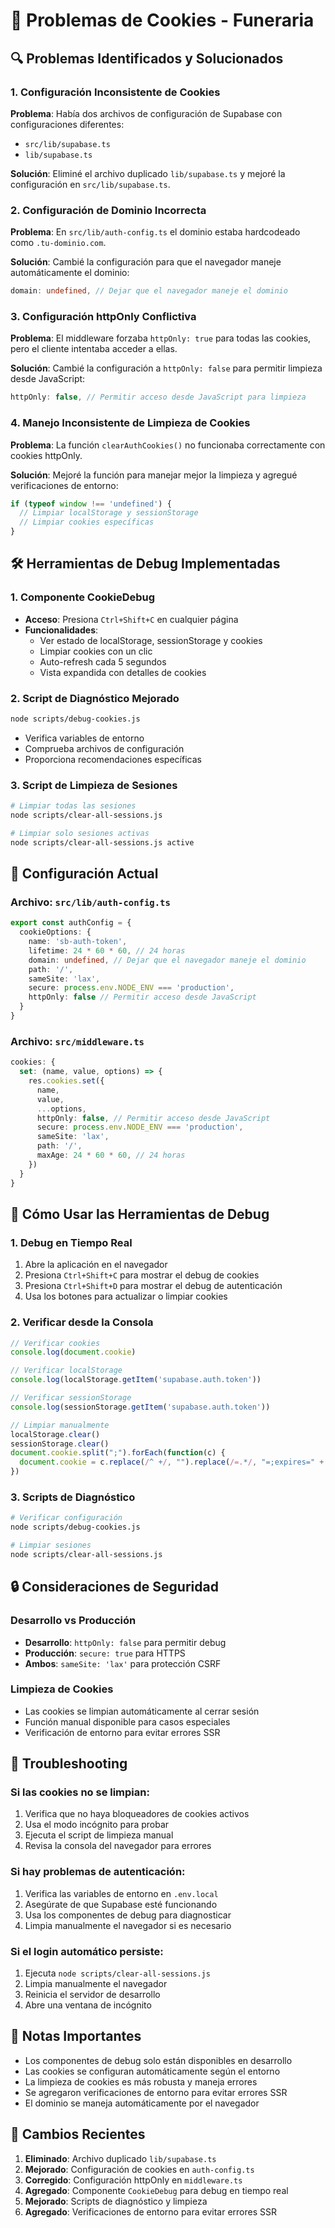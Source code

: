 # 🍪 Problemas de Cookies - Funeraria

## 🔍 **Problemas Identificados y Solucionados**

### 1. **Configuración Inconsistente de Cookies**

**Problema**: Había dos archivos de configuración de Supabase con configuraciones diferentes:
- `src/lib/supabase.ts` 
- `lib/supabase.ts`

**Solución**: Eliminé el archivo duplicado `lib/supabase.ts` y mejoré la configuración en `src/lib/supabase.ts`.

### 2. **Configuración de Dominio Incorrecta**

**Problema**: En `src/lib/auth-config.ts` el dominio estaba hardcodeado como `.tu-dominio.com`.

**Solución**: Cambié la configuración para que el navegador maneje automáticamente el dominio:
```typescript
domain: undefined, // Dejar que el navegador maneje el dominio
```

### 3. **Configuración httpOnly Conflictiva**

**Problema**: El middleware forzaba `httpOnly: true` para todas las cookies, pero el cliente intentaba acceder a ellas.

**Solución**: Cambié la configuración a `httpOnly: false` para permitir limpieza desde JavaScript:
```typescript
httpOnly: false, // Permitir acceso desde JavaScript para limpieza
```

### 4. **Manejo Inconsistente de Limpieza de Cookies**

**Problema**: La función `clearAuthCookies()` no funcionaba correctamente con cookies httpOnly.

**Solución**: Mejoré la función para manejar mejor la limpieza y agregué verificaciones de entorno:
```typescript
if (typeof window !== 'undefined') {
  // Limpiar localStorage y sessionStorage
  // Limpiar cookies específicas
}
```

## 🛠️ **Herramientas de Debug Implementadas**

### 1. **Componente CookieDebug**
- **Acceso**: Presiona `Ctrl+Shift+C` en cualquier página
- **Funcionalidades**:
  - Ver estado de localStorage, sessionStorage y cookies
  - Limpiar cookies con un clic
  - Auto-refresh cada 5 segundos
  - Vista expandida con detalles de cookies

### 2. **Script de Diagnóstico Mejorado**
```bash
node scripts/debug-cookies.js
```
- Verifica variables de entorno
- Comprueba archivos de configuración
- Proporciona recomendaciones específicas

### 3. **Script de Limpieza de Sesiones**
```bash
# Limpiar todas las sesiones
node scripts/clear-all-sessions.js

# Limpiar solo sesiones activas
node scripts/clear-all-sessions.js active
```

## 🔧 **Configuración Actual**

### Archivo: `src/lib/auth-config.ts`
```typescript
export const authConfig = {
  cookieOptions: {
    name: 'sb-auth-token',
    lifetime: 24 * 60 * 60, // 24 horas
    domain: undefined, // Dejar que el navegador maneje el dominio
    path: '/',
    sameSite: 'lax',
    secure: process.env.NODE_ENV === 'production',
    httpOnly: false // Permitir acceso desde JavaScript
  }
}
```

### Archivo: `src/middleware.ts`
```typescript
cookies: {
  set: (name, value, options) => {
    res.cookies.set({
      name,
      value,
      ...options,
      httpOnly: false, // Permitir acceso desde JavaScript
      secure: process.env.NODE_ENV === 'production',
      sameSite: 'lax',
      path: '/',
      maxAge: 24 * 60 * 60, // 24 horas
    })
  }
}
```

## 🚀 **Cómo Usar las Herramientas de Debug**

### 1. **Debug en Tiempo Real**
1. Abre la aplicación en el navegador
2. Presiona `Ctrl+Shift+C` para mostrar el debug de cookies
3. Presiona `Ctrl+Shift+D` para mostrar el debug de autenticación
4. Usa los botones para actualizar o limpiar cookies

### 2. **Verificar desde la Consola**
```javascript
// Verificar cookies
console.log(document.cookie)

// Verificar localStorage
console.log(localStorage.getItem('supabase.auth.token'))

// Verificar sessionStorage
console.log(sessionStorage.getItem('supabase.auth.token'))

// Limpiar manualmente
localStorage.clear()
sessionStorage.clear()
document.cookie.split(";").forEach(function(c) { 
  document.cookie = c.replace(/^ +/, "").replace(/=.*/, "=;expires=" + new Date().toUTCString() + ";path=/"); 
})
```

### 3. **Scripts de Diagnóstico**
```bash
# Verificar configuración
node scripts/debug-cookies.js

# Limpiar sesiones
node scripts/clear-all-sessions.js
```

## 🔒 **Consideraciones de Seguridad**

### **Desarrollo vs Producción**
- **Desarrollo**: `httpOnly: false` para permitir debug
- **Producción**: `secure: true` para HTTPS
- **Ambos**: `sameSite: 'lax'` para protección CSRF

### **Limpieza de Cookies**
- Las cookies se limpian automáticamente al cerrar sesión
- Función manual disponible para casos especiales
- Verificación de entorno para evitar errores SSR

## 🐛 **Troubleshooting**

### **Si las cookies no se limpian:**
1. Verifica que no haya bloqueadores de cookies activos
2. Usa el modo incógnito para probar
3. Ejecuta el script de limpieza manual
4. Revisa la consola del navegador para errores

### **Si hay problemas de autenticación:**
1. Verifica las variables de entorno en `.env.local`
2. Asegúrate de que Supabase esté funcionando
3. Usa los componentes de debug para diagnosticar
4. Limpia manualmente el navegador si es necesario

### **Si el login automático persiste:**
1. Ejecuta `node scripts/clear-all-sessions.js`
2. Limpia manualmente el navegador
3. Reinicia el servidor de desarrollo
4. Abre una ventana de incógnito

## 📝 **Notas Importantes**

- Los componentes de debug solo están disponibles en desarrollo
- Las cookies se configuran automáticamente según el entorno
- La limpieza de cookies es más robusta y maneja errores
- Se agregaron verificaciones de entorno para evitar errores SSR
- El dominio se maneja automáticamente por el navegador

## 🔄 **Cambios Recientes**

1. **Eliminado**: Archivo duplicado `lib/supabase.ts`
2. **Mejorado**: Configuración de cookies en `auth-config.ts`
3. **Corregido**: Configuración httpOnly en `middleware.ts`
4. **Agregado**: Componente `CookieDebug` para debug en tiempo real
5. **Mejorado**: Scripts de diagnóstico y limpieza
6. **Agregado**: Verificaciones de entorno para evitar errores SSR 